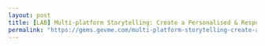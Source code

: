 ```yaml
---
layout: post
title: [LAB] Multi-platform Storytelling: Create a Personalised & Responsive Narratives
permalink: "https://gems.gevme.com/multi-platform-storytelling-create-a-personalised-responsive-narratives-71808334"
---
```

